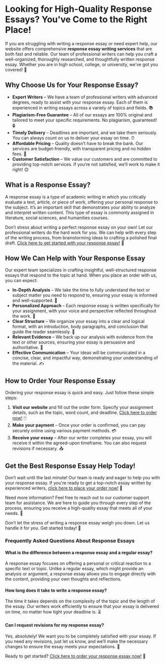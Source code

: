 # Looking for High-Quality Response Essays? You've Come to the Right Place!

If you are struggling with writing a response essay or need expert help, our website offers comprehensive **response essay writing services** that are both fast and reliable. Our team of professional writers can help you craft a well-organized, thoroughly researched, and thoughtfully written response essay. Whether you are in high school, college, or university, we’ve got you covered! 📝

## Why Choose Us for Your Response Essay?

- **Expert Writers** – We have a team of professional writers with advanced degrees, ready to assist with your response essay. Each of them is experienced in writing essays across a variety of topics and fields. 📚
- **Plagiarism-Free Guarantee** – All of our essays are 100% original and tailored to meet your specific requirements. No plagiarism, guaranteed! 🔒
- **Timely Delivery** – Deadlines are important, and we take them seriously. You can always count on us to deliver your essay on time. ⏰
- **Affordable Pricing** – Quality doesn’t have to break the bank. Our services are budget-friendly, with transparent pricing and no hidden fees. 💸
- **Customer Satisfaction** – We value our customers and are committed to providing top-notch services. If you’re not satisfied, we’ll work to make it right! 😊

## What is a Response Essay?

A response essay is a type of academic writing in which you critically evaluate a text, article, or piece of work, offering your personal response to the subject. It’s an important skill that demonstrates your ability to analyze and interpret written content. This type of essay is commonly assigned in literature, social sciences, and humanities courses.

Don’t stress about writing a perfect response essay on your own! Let our professional writers do the hard work for you. We can help with every step of the writing process, from brainstorming ideas to crafting a polished final draft. [Click here to get started with your response essay!](https://tinyurl.com/topessay?keyword=response+essay) 🚀

## How We Can Help with Your Response Essay

Our expert team specializes in crafting insightful, well-structured response essays that respond to the topic at hand. When you place an order with us, you can expect:

- **In-Depth Analysis** – We take the time to fully understand the text or subject matter you need to respond to, ensuring your essay is informed and well-supported. 🧐
- **Personalized Approach** – Each response essay is written specifically for your assignment, with your voice and perspective reflected throughout the work. 💬
- **Clear Structure** – We organize your essay into a clear and logical format, with an introduction, body paragraphs, and conclusion that guide the reader seamlessly. 📑
- **Relevant Evidence** – We back up our analysis with evidence from the text or other sources, ensuring your essay is persuasive and authoritative. 📖
- **Effective Communication** – Your ideas will be communicated in a concise, clear, and impactful way, demonstrating your understanding of the material. ✍️

## How to Order Your Response Essay

Ordering your response essay is quick and easy. Just follow these simple steps:

1. **Visit our website** and fill out the order form. Specify your assignment details, such as the topic, word count, and deadline. [Click here to order now!](https://tinyurl.com/topessay?keyword=response+essay) 🖱️
2. **Make your payment** – Once your order is confirmed, you can pay securely online using various payment methods. 💳
3. **Receive your essay** – After our writer completes your essay, you will receive it within the agreed-upon timeframe. You can also request revisions if necessary. 📤

## Get the Best Response Essay Help Today!

Don’t wait until the last minute! Our team is ready and eager to help you with your response essay. If you're ready to get a top-notch essay written by experienced writers, [click here to place your order now!](https://tinyurl.com/topessay?keyword=response+essay) 🎯

Need more information? Feel free to reach out to our customer support team for assistance. We are here to guide you through every step of the process, ensuring you receive a high-quality essay that meets all of your needs. 🤝

Don’t let the stress of writing a response essay weigh you down. Let us handle it for you. Get started today! 💼

### Frequently Asked Questions About Response Essays

#### What is the difference between a response essay and a regular essay?

A response essay focuses on offering a personal or critical reaction to a specific text or topic. Unlike a regular essay, which might provide an analysis or argument, a response essay allows you to engage directly with the content, providing your own thoughts and reflections.

#### How long does it take to write a response essay?

The time it takes depends on the complexity of the topic and the length of the essay. Our writers work efficiently to ensure that your essay is delivered on time, no matter how tight your deadline is. ⏳

#### Can I request revisions for my response essay?

Yes, absolutely! We want you to be completely satisfied with your essay. If you need any revisions, just let us know, and we’ll make the necessary changes to ensure the essay meets your expectations. 🔄

Ready to get started? [Click here to order your response essay now!](https://tinyurl.com/topessay?keyword=response+essay) 📍
